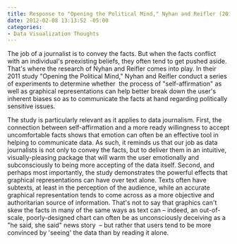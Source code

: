 ```yaml
---
title: Response to "Opening the Political Mind," Nyhan and Reifler (2011)
date: 2012-02-08 13:13:52 -05:00
categories:
- Data Visualization Thoughts
---
```


<p>The job of a journalist is to convey the facts. But when the facts conflict with an individual's preexisting beliefs, they often tend to get pushed aside. That's where the research of Nyhan and Reifler comes into play. In their 2011 study "Opening the Political Mind," Nyhan and Reifler conduct a series of experiments to determine whether  the process of "self-affirmation" as well as graphical representations can help better break down the user's inherent biases so as to communicate the facts at hand regarding politically sensitive issues.</p>
<p>The study is particularly relevant as it applies to data journalism. First, the connection between self-affirmation and a more ready willingness to accept uncomfortable facts shows that emotion can often be an effective tool in helping to communicate data. As such, it reminds us that our job as data journalists is not only to convey the facts, but to deliver them in an intuitive, visually-pleasing package that will warm the user emotionally and subconsciously to being more accepting of the data itself. Second, and perhaps most importantly, the study demonstrates the powerful effects that graphical representations can have over text alone. Texts often have subtexts, at least in the perception of the audience, while an accurate graphical representation tends to come across as a more objective and authoritarian source of information. That's not to say that graphics can't skew the facts in many of the same ways as text can – indeed, an out-of-scale, poorly-designed chart can often be as unconsciously deceiving as a "he said, she said" news story  – but rather that users tend to be more convinced by 'seeing' the data than by reading it alone.</p>
